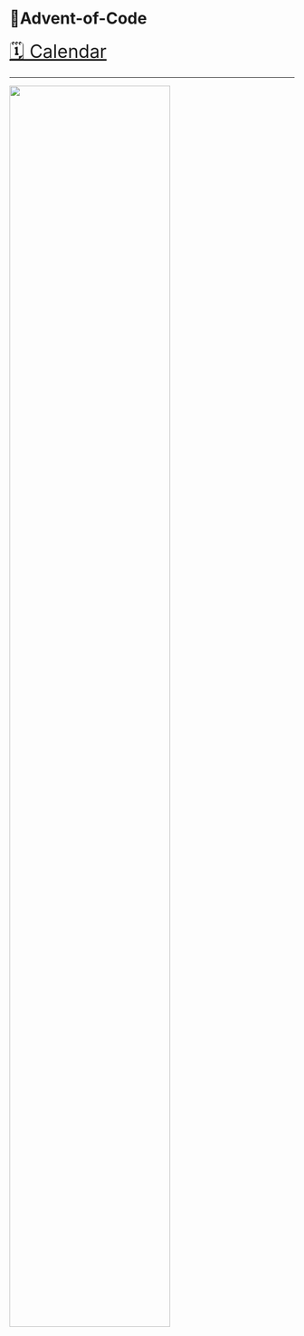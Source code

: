 # 🎄Advent-of-Code
<a href="https://adventofcode.com/" style="font-size: 2rem">🗓️ Calendar</a>

---

<img src = "https://community.alteryx.com/t5/image/serverpage/image-id/269381iE1288FAEB30E4EDA?v=v2" style="width: 75%;">
